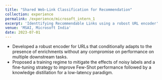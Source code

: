 ```yaml
---
title: "Shared Web-Link Classification for Recommendation"
collection: experience
permalink: /experience/microsoft_intern_1
excerpt: 'Identtifying Recommendable Links using a robost URL encoder'
venue: 'MSAI, Microsoft India'
date: 2023-07-01
---
```


- Developed a robust encoder for URLs that conditionally adapts to the presence of enrichments without any compromise on performance on multiple downstream tasks.
- Proposed a training regime to mitigate the effects of noisy labels and a fine-tuning strategy to improve Few-Shot performance followed by a knowledge distillation for a low-latency paradigm.